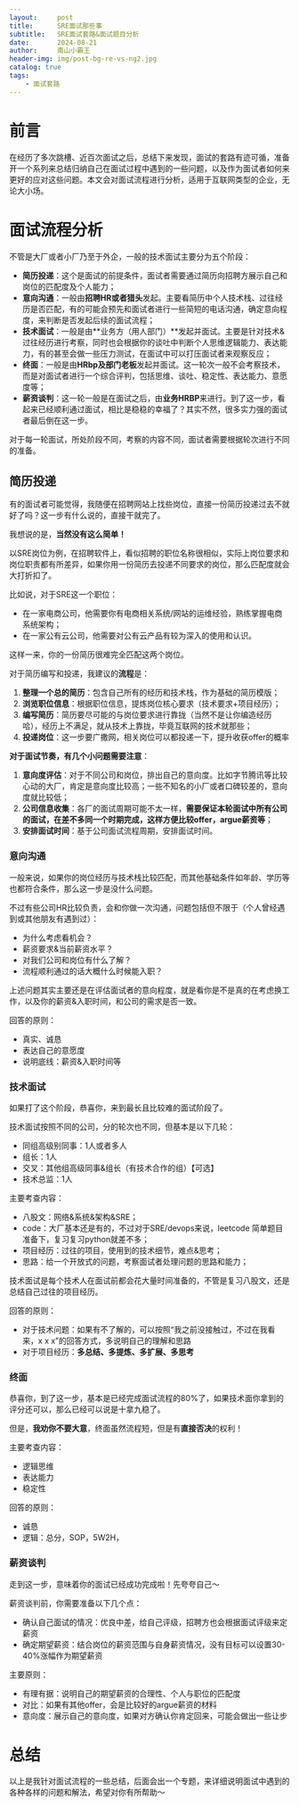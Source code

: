 ```yaml
---
layout:     post
title:      SRE面试那些事
subtitle:   SRE面试套路&面试题目分析
date:       2024-08-21
author:     南山小霸王
header-img: img/post-bg-re-vs-ng2.jpg
catalog: true
tags:
    - 面试套路
---
```


# 前言

在经历了多次跳槽、近百次面试之后，总结下来发现，面试的套路有迹可循，准备开一个系列来总结归纳自己在面试过程中遇到的一些问题，以及作为面试者如何来更好的应对这些问题。本文会对面试流程进行分析，适用于互联网类型的企业，无论大小场。

# 面试流程分析

不管是大厂或者小厂乃至于外企，一般的技术面试主要分为五个阶段：
- **简历投递**：这个是面试的前提条件，面试者需要通过简历向招聘方展示自己和岗位的匹配度及个人能力；
- **意向沟通**：一般由**招聘HR或者猎头**发起。主要看简历中个人技术栈、过往经历是否匹配，有的可能会预先和面试者进行一些简短的电话沟通，确定意向程度，来判断是否发起后续的面试流程；
- **技术面试**：一般是由**业务方（用人部门）**发起并面试。主要是针对技术&过往经历进行考察，同时也会根据你的谈吐中判断个人思维逻辑能力、表达能力，有的甚至会做一些压力测试，在面试中可以打压面试者来观察反应；
- **终面**：一般是由**HRbp及部门老板**发起并面试。这一轮次一般不会考察技术，而是对面试者进行一个综合评判，包括思维、谈吐、稳定性、表达能力、意愿度等；
- **薪资谈判**：这一轮一般是在面试之后，由**业务HRBP**来进行。到了这一步，看起来已经顺利通过面试，相比是稳稳的幸福了？其实不然，很多实力强的面试者最后倒在这一步。



对于每一轮面试，所处阶段不同，考察的内容不同，面试者需要根据轮次进行不同的准备。

## 简历投递
有的面试者可能觉得，我随便在招聘网站上找些岗位，直接一份简历投递过去不就好了吗？这一步有什么说的，直接干就完了。

我想说的是，**当然没有这么简单！**

以SRE岗位为例，在招聘软件上，看似招聘的职位名称很相似，实际上岗位要求和岗位职责都有所差异，如果你用一份简历去投递不同要求的岗位，那么匹配度就会大打折扣了。

比如说，对于SRE这一个职位：

- 在一家电商公司，他需要你有电商相关系统/网站的运维经验，熟练掌握电商系统架构；
- 在一家公有云公司，他需要对公有云产品有较为深入的使用和认识。

这样一来，你的一份简历很难完全匹配这两个岗位。



对于简历编写和投递，我建议的**流程**是：

1. **整理一个总的简历**：包含自己所有的经历和技术栈，作为基础的简历模版；
2. **浏览职位信息**：根据职位信息，提炼岗位核心要求（技术要求+项目经历）；
3. **编写简历**：简历要尽可能的与岗位要求进行靠拢（当然不是让你编造经历哈），经历上不满足，就从技术上靠拢，毕竟互联网的技术就那些；
4. **投递岗位**：这一步要广撒网，相关岗位可以都投递一下，提升收获offer的概率



**对于面试节奏，有几个小问题需要注意**：

1. **意向度评估**：对于不同公司和岗位，排出自己的意向度。比如字节腾讯等比较心动的大厂，肯定是意向度比较高；一些不知名的小厂或者口碑较差的，意向度就比较低；
2. **公司信息收集**：各厂的面试周期可能不太一样，**需要保证本轮面试中所有公司的面试，在差不多同一个时期完成，这样方便比较offer，argue薪资等**；
3. **安排面试时间**：基于公司面试流程周期，安排面试时间。



### 意向沟通

一般来说，如果你的岗位经历与技术栈比较匹配，而其他基础条件如年龄、学历等也都符合条件，那么这一步是没什么问题。

不过有些公司HR比较负责，会和你做一次沟通，问题包括但不限于（个人曾经遇到或其他朋友有遇到过）：

- 为什么考虑看机会？
- 薪资要求&当前薪资水平？
- 对我们公司和岗位有什么了解？
- 流程顺利通过的话大概什么时候能入职？



上述问题其实主要还是在评估面试者的意向程度，就是看你是不是真的在考虑换工作，以及你的薪资&入职时间，和公司的需求是否一致。

回答的原则：

- 真实、诚恳
- 表达自己的意愿度
- 说明底线：薪资&入职时间等



### 技术面试

如果打了这个阶段，恭喜你，来到最长且比较难的面试阶段了。

技术面试按照不同的公司，分的轮次也不同，但基本是以下几轮：

- 同组高级别同事：1人或者多人
- 组长：1人
- 交叉：其他组高级同事&组长（有技术合作的组）【可选】
- 技术总监：1人



主要考查内容：

- 八股文：网络&系统&架构&SRE；
- code：大厂基本还是有的，不过对于SRE/devops来说，leetcode 简单题目准备下，复习复习python就差不多；
- 项目经历：过往的项目，使用到的技术细节，难点&思考；
- 思路：给一个开放式的问题，考察面试者处理问题的思路和能力；

技术面试是每个技术人在面试前都会花大量时间准备的，不管是复习八股文，还是总结自己过往的项目经历。



回答的原则：

- 对于技术问题：如果有不了解的，可以按照“我之前没接触过，不过在我看来，x x x”的回答方式，多说明自己的理解和思路
- 对于项目经历：**多总结、多提炼、多扩展、多思考**





### 终面

恭喜你，到了这一步，基本是已经完成面试流程的80%了，如果技术面你拿到的评分还可以，那么已经可以说是十拿九稳了。

但是，**我劝你不要大意**，终面虽然流程短，但是有**直接否决**的权利！

主要考查内容：

- 逻辑思维
- 表达能力
- 稳定性





回答的原则：

- 诚恳
- 逻辑：总分，SOP，5W2H，



### 薪资谈判

走到这一步，意味着你的面试已经成功完成啦！先夸夸自己～

薪资谈判前，你需要准备以下几个点：

- 确认自己面试的情况：优良中差，给自己评级，招聘方也会根据面试评级来定薪资
- 确定期望薪资：结合岗位的薪资范围与自身薪资情况，没有目标可以设置30-40%涨幅作为期望薪资



主要原则：

- 有理有据：说明自己的期望薪资的合理性、个人与职位的匹配度
- 对比：如果有其他offer，会是比较好的argue薪资的材料
- 意向度：展示自己的意向度，如果对方确认你肯定回来，可能会做出一些让步





# 总结

以上是我针对面试流程的一些总结，后面会出一个专题，来详细说明面试中遇到的各种各样的问题和解法，希望对你有所帮助～





